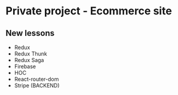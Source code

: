 # Private project - Ecommerce site
## New lessons
* Redux
* Redux Thunk
* Redux Saga
* Firebase
* HOC
* React-router-dom
* Stripe (BACKEND)

